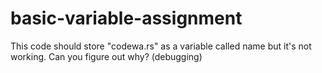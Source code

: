 # basic-variable-assignment

This code should store "codewa.rs" as a variable called name but it's not working. Can you figure out why?
(debugging)

